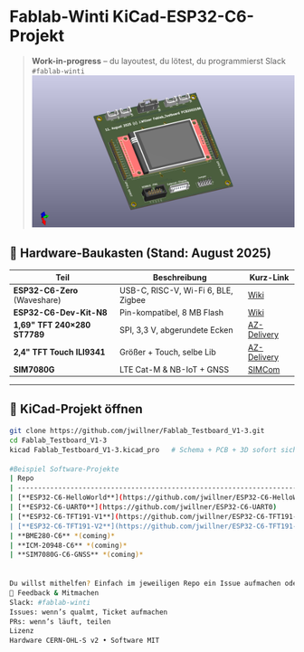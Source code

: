 <!-- Fablab-Winti ESP32-C6-Dev-Projekt – README.md -->
<!-- Einfach als "README.md" im Repository speichern -->

# Fablab-Winti KiCad-ESP32-C6-Projekt  
> **Work-in-progress** – du  layoutest, du lötest, du programmierst  Slack `#fablab-winti`
![Fablab_Testboard](Fablab_Testboard_V1.png)
## 🧰 Hardware-Baukasten (Stand: August 2025)

| Teil | Beschreibung | Kurz-Link |
|---|---|---|
| **ESP32-C6-Zero** (Waveshare) | USB-C, RISC-V, Wi-Fi 6, BLE, Zigbee | [Wiki](https://www.waveshare.com/wiki/ESP32-C6-Zero) |
| **ESP32-C6-Dev-Kit-N8** | Pin-kompatibel, 8 MB Flash | [Wiki](https://www.waveshare.com/wiki/ESP32-C6-DEV-KIT-N8) |
| **1,69" TFT 240×280 ST7789** | SPI, 3,3 V, abgerundete Ecken | [AZ-Delivery](https://www.az-delivery.de/products/1-69-zoll-tft-display) |
| **2,4" TFT Touch ILI9341** | Größer + Touch, selbe Lib | [AZ-Delivery](https://www.az-delivery.de/products/2-4-tft-lcd-touch-display-1) |
| **SIM7080G** | LTE Cat-M & NB-IoT + GNSS | [SIMCom](https://www.simcom.com/product/SIM7080G.html) |

---

## 📂 KiCad-Projekt öffnen

```bash
git clone https://github.com/jwillner/Fablab_Testboard_V1-3.git
cd Fablab_Testboard_V1-3
kicad Fablab_Testboard_V1-3.kicad_pro   # Schema + PCB + 3D sofort sichtbar

#Beispiel Software-Projekte
| Repo                                                                       | Funktion                                    | Status                 |
| -------------------------------------------------------------------------- | ------------------------------------------- | ---------------------- |
| [**ESP32-C6-HelloWorld**](https://github.com/jwillner/ESP32-C6-HelloWorld) | LED blinkt, UART loggt → Erststart-Template | ✅ lauffähig            |
| [**ESP32-C6-UART0**](https://github.com/jwillner/ESP32-C6-UART0)           | Bidirektionale UART-Bridge + Echo-Test      | 🔄 Review gesucht      |
| [**ESP32-C6-TFT191-V1**](https://github.com/jwillner/ESP32-C6-TFT191-V1)   | 1,69" TFT Grundgrafik (ST7789)              | 🔄 Optimierung offen   |
| [**ESP32-C6-TFT191-V2**](https://github.com/jwillner/ESP32-C6-TFT191-V2)   | 1,69" TFT + Touch + SD-Card                 | 🚧 Work-in-Progress    |
| **BME280-C6** *(coming)*                                                   | Temperatur / Luftfeuchte / Druck per MQTT   | 🔍 Mitstreiter gesucht |
| **ICM-20948-C6** *(coming)*                                                | 9-DoF IMU → Lage-/Bewegungs-Logger          | 🔍 Mitstreiter gesucht |
| **SIM7080G-C6-GNSS** *(coming)*                                            | LTE-M Upload + GNSS-Tracking                | 🔍 Mitstreiter gesucht |


Du willst mithelfen? Einfach im jeweiligen Repo ein Issue aufmachen oder direkt einen Branch pushen!
🎤 Feedback & Mitmachen
Slack: #fablab-winti
Issues: wenn’s qualmt, Ticket aufmachen
PRs: wenn’s läuft, teilen
Lizenz
Hardware CERN-OHL-S v2 • Software MIT

